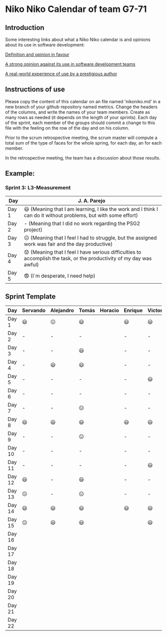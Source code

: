 # Niko Niko Calendar of team G7-71
## Introduction
Some interesting links about what a Niko Niko calendar is and opinions about its use in software development:

[Definition and opinion in favour](https://blog.teammood.com/2018/07/24/evaluating-your-teams-health-with-the-niko-niko-calendar.html?utm_source=google&utm_medium=cpc&utm_campaign=blog-niko-niko&utm_content=niko-niko&utm_term=niko%20niko%20calendar&gclid=Cj0KCQjwsYb0BRCOARIsAHbLPhGYfc7zpSwEDx8KE3VjlsTyy1M1F8O8lxyOPWQTpjf71RjXeD5rgWsaAmEhEALw_wcB)

[A strong opinion against its use in software development teams](https://www.tinypulse.com/blog/sk-niko-niko-calendar-workplace-morale)

[A real-world experience of use by a prestigious author](https://www.javiergarzas.com/2015/05/calendarios-niko-niko.html)
## Instructions of use
Please copy the content of this calendar on an file named 'nikoniko.md' in a new branch of your github repository named metrics.
Change the headers of the columns, and write the names of your team members.
Create as many rows as needed (it depends on the length of your sprints).
Each day of the sprint, each member of the groups should commit a change to this file with the feeling on the row of the day and on his column. 

Prior to the scrum retrospective meeting, the scrum master will compute a total sum of the type of faces for the whole spring, for each day, an for each member.

In the retrospective meeting, the team has a discussion about those results.

## Example:

### Sprint 3: L3-Measurement 

| Day           | J. A. Parejo  |
| ------------- | ------------- |
| Day 1         |    :smiley: (Meaning that I am learning, I like the work and I think I can do it without problems, but with some effort) |
| Day 2         |    - (Meaning that I did no work regarding the PSG2 project)           |
| Day 3         |    :neutral_face:  (Meaning that I feel I had to struggle, but the assigned work was fair and the day productive)          |:fearful:
| Day 4         |    :worried: (Meaning that I feel I have serious difficulties to accomplish the task, or the productivity of my day was awful)           |
| Day 5         |    :fearful:   (I´m desperate, I need help)        |


## Sprint Template

| Day           | Servando    | Alejandro  | Tomás     | Horacio     | Enrique     | Victor     |
| ------------- | ------------- | -------------  | -------------  | -------------  | -------------  | -------------  |
| Day 1         |   😃     |        😐        |      😃          |                |      😃          |         😃       |
| Day 2         |    -           |       -         |     -           |                |       -         |       -        |
| Day 3         |      -         |        -        |     😃          |               |         -       |       -         |
| Day 4         |      -         |       😃        |     😃          |                |         -       |       -         |
| Day 5         |      -         |       -         |       -         |                |           -     |           😃     |
| Day 6         |      -         |       -         |       -        |                |           -     |          -      |
| Day 7         |      -         |      -         |        😐        |                |           -     |         -       |
| Day 8         |     😃   |        😃        |         😃       |                |      😃          |       😃         |
| Day 9         |     -          |        -        |       😐         |                |        -        |        -        |
| Day 10        |     -         |         -       |          -      |                |           -     |        -        |
| Day 11        |     -         |       -        |            -    |               |             -   |         😃       |
| Day 12        |     😃  |        -        |            😃    |                |          -      |        -        |
| Day 13        |    😐    |        -        |       😐         |                |         -       |        -        |
| Day 14        |     😃       |      😃         |          😃      |                |        😃        |         😃       |
| Day 15        |      😐       |        😃       |       😃         |                |                |           😃     |
| Day 16        |               |               |                |                |                |                |
| Day 17        |               |               |                |                |                |                |
| Day 18        |               |               |                |                |                |                |
| Day 19        |               |               |                |                |                |                |
| Day 20        |               |               |                |                |                |                |
| Day 21        |               |               |                |                |                |                |
| Day 22        |               |               |                |                |                |                |
